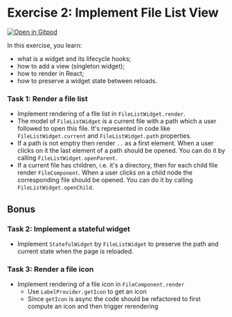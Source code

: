 # Exercise 2: Implement File List View

[![Open in Gitpod](https://gitpod.io/button/open-in-gitpod.svg)](https://gitpod.io#https://github.com/akosyakov/theia-training/tree/solution-2)

In this exercise, you learn:
- what is a widget and its lifecycle hooks;
- how to add a view (singleton widget);
- how to render in React;
- how to preserve a widget state between reloads.

### Task 1: Render a file list
- Implement rendering of a file list in `FileListWidget.render`.
- The model of `FileListWidget` is a current file with a path which a user followed to open this file.
It's represented in code like `FileListWidget.current` and `FileListWidget.path` properties.
- If a path is not emptry then render `..` as a first element.
When a user clicks on it the last element of a path should be opened.
You can do it by calling `FileListWidget.openParent`.
- If a current file has children, i.e. it's a directory, then for each child file render `FileComponent`.
When a user clicks on a child node the corresponding file should be opened.
You can do it by calling `FileListWidget.openChild`.

## Bonus

### Task 2: Implement a stateful widget
- Implement `StatefulWidget` by `FileListWidget` to preserve the path and current state when the page is reloaded.

### Task 3: Render a file icon
- Implement rendering of a file icon in `FileComponent.render`
  - Use `LabelProvider.getIcon` to get an icon
  - Since `getIcon` is async the code should be refactored to first compute an icon and then trigger rerendering